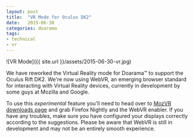 ```yaml
---
layout: post
title:  "VR Mode for Oculus DK2"
date:   2015-06-30
categories: doarama
tags:
- technical
- vr
---
```


[]()

![VR Mode]({{ site.url }}/assets/2015-06-30-vr.jpg)

We have reworked the Virtual Reality mode for Doarama&trade; to support the Oculus Rift DK2. We're now using WebVR, an emerging browser standard for interacting with Virtual Reality devices, currently in development by some guys at Mozilla and Google.

To use this _experimental_ feature you'll need to head over to [MozVR downloads page](http://mozvr.com/downloads/) and grab Firefox Nightly and the WebVR enabler. If you have any troubles, make sure you have configured your displays correctly according to the suggestions. Please be aware that WebVR is still in development and may not be an entirely smooth experience.